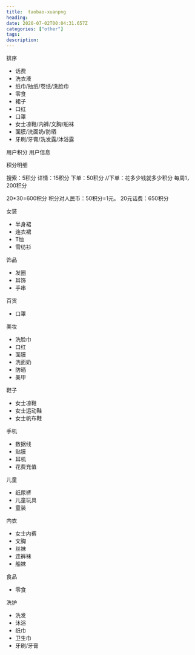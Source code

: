 ```yaml
---
title:  taobao-xuanpng
heading:
date: 2020-07-02T00:04:31.657Z
categories: ["other"]
tags: 
description: 
---
```


排序
- 话费
- 洗衣液
- 纸巾/抽纸/卷纸/洗脸巾
- 零食
- 裙子
- 口红
- 口罩
- 女士凉鞋/内裤/文胸/船袜
- 面膜/洗面奶/防晒
- 牙刷/牙膏/洗发露/沐浴露

用户积分
用户信息

积分明细


搜索：5积分
详情：15积分
下单：50积分
//下单：花多少钱就多少积分
每周1，200积分

20*30=600积分
积分对人民币：50积分=1元。
20元话费：650积分


女装
- 半身裙
- 连衣裙
- T恤
- 雪纺衫

饰品
- 发圈
- 耳饰
- 手串
  
百货
- 口罩

美妆
- 洗脸巾
- 口红
- 面膜
- 洗面奶
- 防晒
- 美甲

鞋子
- 女士凉鞋
- 女士运动鞋
- 女士帆布鞋

手机
- 数据线
- 贴膜
- 耳机
- 花费充值


儿童
- 纸尿裤
- 儿童玩具
- 童装

内衣
- 女士内裤
- 文胸
- 丝袜
- 连裤袜
- 船袜

食品
- 零食

洗护
- 洗发
- 沐浴
- 纸巾
- 卫生巾
- 牙刷/牙膏














